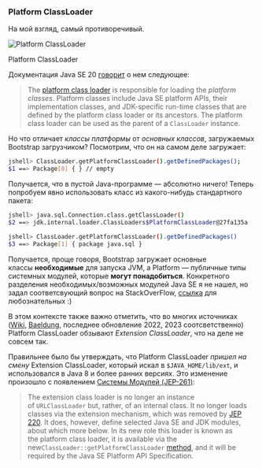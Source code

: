 ### Platform ClassLoader

На мой взгляд, самый противоречивый.

![Platform ClassLoader](https://habrastorage.org/r/w1560/getpro/habr/upload_files/d97/c6c/b90/d97c6cb9069ce10d1c74416bec4b9037.png "Platform ClassLoader")

Platform ClassLoader

Документация Java SE 20 [говорит](https://docs.oracle.com/en/java/javase/20/docs/api/java.base/java/lang/ClassLoader.html#builtinLoaders) о нем следующее:

> The [platform class loader](https://docs.oracle.com/en/java/javase/20/docs/api/java.base/java/lang/ClassLoader.html#getPlatformClassLoader\(\)) is responsible for loading the _platform classes_. Platform classes include Java SE platform APIs, their implementation classes, and JDK-specific run-time classes that are defined by the platform class loader or its ancestors. The platform class loader can be used as the parent of a `ClassLoader` instance.

Но что отличает _классы платформы_ от _основных классов_, загружаемых Bootstrap загрузчиком? Посмотрим, что он на самом деле загружает:

```sh
jshell> ClassLoader.getPlatformClassLoader().getDefinedPackages();
$1 ==> Package[0] { } // empty
```

Получается, что в пустой Java-программе — абсолютно ничего! Теперь попробуем явно использовать класс из какого-нибудь стандартного пакета:

```sh
jshell> java.sql.Connection.class.getClassLoader()
$2 ==> jdk.internal.loader.ClassLoaders$PlatformClassLoader@27fa135a

jshell> ClassLoader.getPlatformClassLoader().getDefinedPackages()
$3 ==> Package[1] { package java.sql }
```

Получается, проще говоря, Bootstrap загружает основные классы **необходимые** для запуска JVM, а Platform — публичные типы системных модулей, которые **могут понадобиться**. Конкретного разделения необходимых/возможных модулей Java SE я не нашел, но задал соответсвующий вопрос на StackOverFlow, [ссылка](https://stackoverflow.com/questions/76699669/which-exact-classes-are-loaded-by-platform-classloader) для любознательных :)

В этом контексте также важно отметить, что во многих источниках ([Wiki](https://en.wikipedia.org/wiki/Java_Classloader), [Baeldung](https://www.baeldung.com/java-classloaders), последнее обновление 2022, 2023 соотсветственно) Platform ClassLoader обзывают _Extension ClassLoader_, что на деле не совсем так.

Правильнее было бы утверждать, что Platform ClassLoader _пришел на смену_ Extension ClassLoader, который искал в `$JAVA_HOME/lib/ext`, и использовался в Java 8 и более ранних версиях. Это изменение произошло с появлением [Системы Модулей (JEP-261)](https://openjdk.org/jeps/261):

> The extension class loader is no longer an instance of `URLClassLoader` but, rather, of an internal class. It no longer loads classes via the extension mechanism, which was removed by [JEP 220](http://openjdk.java.net/jeps/220). It does, however, define selected Java SE and JDK modules, about which more below. In its new role this loader is known as the platform class loader, it is available via the new`ClassLoader::getPlatformClassLoader` [method](http://download.java.net/java/jdk9/docs/api/java/lang/ClassLoader.html#getPlatformClassLoader--), and it will be required by the Java SE Platform API Specification.